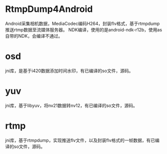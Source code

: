 # RtmpDump4Android
Android采集相机数据，MediaCodec编码H264，封装flv格式，基于rtmpdump推送rtmp数据至流媒体服务器。
NDK编译，使用的是android-ndk-r12b，使用as自带的NDK，会编译不通过。

# osd
jni库，是基于i420数据添加时间水印，有已编译的so文件，源码。

# yuv
jni库，基于libyuv，将nv21数据转nv12，有已编译的so文件，源码。

# rtmp
jni库，基于rtmpdump，实现推送flv文件，以及封装flv格式的一帧数据，有已编译的so文件，源码。
